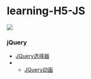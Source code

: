 # learning-H5-JS
 
<img src="https://qiniu.epipe.cn/picture/cloud_image_001.jpg"/> 
<br/>
 
### jQuery
- [JQuery选择器](https://coderpwh.net/2017/10/04/JQuery/)
- - [JQuery动画](https://coderpwh.com/2017/10/17/JQuerydonghuazongjie/)
